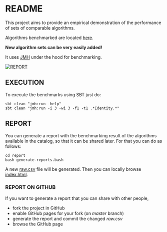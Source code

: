 # README

This project aims to provide an empirical demonstration of the performance of sets of comparable algorithms.

Algorithms benchmarked are located [here](/tree/master/src/main/scala/org/mauritania/minibenchmark/catalog).

**New algorithm sets can be very easily added!**

It uses [JMH](http://openjdk.java.net/projects/code-tools/jmh/) under the hood for benchmarking.

[![REPORT](https://img.shields.io/badge/GOTO-REPORT-333399.svg)](https://mauriciojost.github.io/scala-benchmark/)

## EXECUTION

To execute the benchmarks using SBT just do:

```
sbt clean "jmh:run -help"
sbt clean "jmh:run -i 3 -wi 3 -f1 -t1 .*Identity.*"
```

## REPORT

You can generate a report with the benchmarking result of the algorithms available in the catalog, so that it can be shared later. 
For that you can do as follows:

```
cd report
bash generate-reports.bash
```
A new [raw.csv](report/input/raw.csv) file will be generated. Then you can locally browse [index.html](index.html).

### REPORT ON GITHUB

If you want to generate a report that you can share with other people, 
- fork the project in GitHub
- enable GitHub pages for your fork (on _master_ branch)
- generate the report and commit the changed _raw.csv_
- browse the GitHub page


